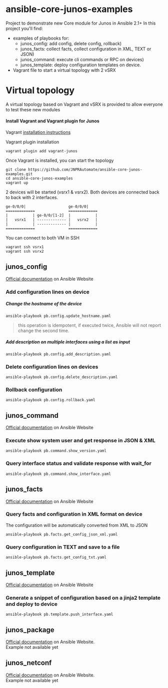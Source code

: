 # ansible-core-junos-examples

Project to demonstrate new Core module for Junos in Ansible 2.1+
In this project you'll find:
- examples of playbooks for:
  - junos_config: add config, delete config, rollback)
  - junos_facts: collect facts, collect configuration in XML, TEXT or JSON)
  - junos_command: execute cli commands or RPC on devices)
  - junos_template: deploy configuration templates on device.
- Vagrant file to start a virtual topology with 2 vSRX

# Virtual topology

A virtual topology based on Vagrant and vSRX is provided to allow everyone
to test these new modules

#### Install Vagrant and Vagrant plugin for Junos

Vagrant [installation instructions](https://www.vagrantup.com/docs/installation/)

Vagrant plugin installation
```
vagrant plugin add vagrant-junos
```

Once Vagrant is installed, you can start the topology
```
git clone https://github.com/JNPRAutomate/ansible-core-junos-examples.git
cd ansible-core-junos-examples
vagrant up
```

2 devices will be started (vsrx1 & vsrx2). Both devices are connected back to back with 2 interfaces.
```
ge-0/0/0|                   ge-0/0/0|    
=============               =============
|           | ge-0/0/[1-2]  |           |
|   vsrx1   | ------------- |   vsrx2   |
|           | ------------- |           |
=============               =============
```

You can connect to both VM in SSH
```
vagrant ssh vsrx1
vagrant ssh vsrx2
```

## junos_config
[Official documentation](https://docs.ansible.com/ansible/junos_config_module.html) on Ansible Website
### Add configuration lines on device
##### Change the hostname of the device
```
ansible-playbook pb.config.update_hostname.yaml
```
> this operation is idempotent, if executed twice, Ansible will not report change the second time.

##### Add description on multiple interfaces using a list as input
```
ansible-playbook pb.config.add_description.yaml
```
### Delete configuration lines on devices
```
ansible-playbook pb.config.delete_description.yaml
```

### Rollback configuration
```
ansible-playbook pb.config.rollback.yaml
```

## junos_command
[Official documentation](https://docs.ansible.com/ansible/junos_command_module.html) on Ansible Website

### Execute show system user and get response in JSON & XML
```
ansible-playbook pb.command.show_version.yaml
```

### Query interface status and validate response with wait_for
```
ansible-playbook pb.command.show_interface.yaml
```

## junos_facts
[Official documentation](https://docs.ansible.com/ansible/junos_facts_module.html) on Ansible Website

### Query facts and configuration in XML format on device
The configuration will be automatically converted from XML to JSON
```
ansible-playbook pb.facts.get_config_json_xml.yaml
```

### Query configuration in TEXT and save to a file
```
ansible-playbook pb.facts.get_config_txt.yaml
```

## junos_template
[Official documentation](https://docs.ansible.com/ansible/junos_template_module.html) on Ansible Website
### Generate a snippet of configuration based on a jinja2 template and deploy to device
```
ansible-playbook pb.template.push_interface.yaml
```

## junos_package
[Official documentation](https://docs.ansible.com/ansible/junos_package_module.html) on Ansible Website.  
Example not available yet

## junos_netconf
[Official documentation](https://docs.ansible.com/ansible/junos_netconf_module.html) on Ansible Website.  
Example not available yet
